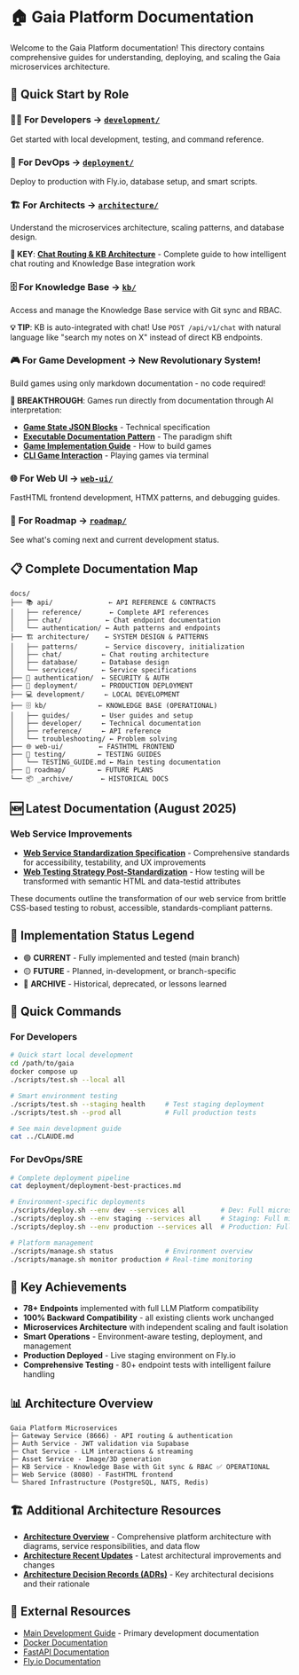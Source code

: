 # 🏠 Gaia Platform Documentation

Welcome to the Gaia Platform documentation! This directory contains comprehensive guides for understanding, deploying, and scaling the Gaia microservices architecture.

## 🚦 Quick Start by Role

### 👩‍💻 **For Developers** → [`development/`](development/)
Get started with local development, testing, and command reference.

### 🚀 **For DevOps** → [`deployment/`](deployment/)  
Deploy to production with Fly.io, database setup, and smart scripts.

### 🏗️ **For Architects** → [`architecture/`](architecture/)
Understand the microservices architecture, scaling patterns, and database design.

**🎯 KEY**: [**Chat Routing & KB Architecture**](architecture/chat/chat-routing-and-kb-architecture.md) - Complete guide to how intelligent chat routing and Knowledge Base integration work

### 🗄️ **For Knowledge Base** → [`kb/`](kb/)
Access and manage the Knowledge Base service with Git sync and RBAC.

**💡 TIP**: KB is auto-integrated with chat! Use `POST /api/v1/chat` with natural language like "search my notes on X" instead of direct KB endpoints.

### 🎮 **For Game Development** → New Revolutionary System!
Build games using only markdown documentation - no code required!

**🚀 BREAKTHROUGH**: Games run directly from documentation through AI interpretation:
- [**Game State JSON Blocks**](game-state-json-blocks.md) - Technical specification
- [**Executable Documentation Pattern**](executable-documentation-pattern.md) - The paradigm shift
- [**Game Implementation Guide**](game-system-implementation-guide.md) - How to build games
- [**CLI Game Interaction**](cli-game-interaction-guide.md) - Playing games via terminal

### 🌐 **For Web UI** → [`web-ui/`](web-ui/)
FastHTML frontend development, HTMX patterns, and debugging guides.

### 🔮 **For Roadmap** → [`roadmap/`](roadmap/)
See what's coming next and current development status.

## 📋 Complete Documentation Map

```
docs/
├── 📚 api/              ← API REFERENCE & CONTRACTS
│   ├── reference/       ← Complete API references
│   ├── chat/           ← Chat endpoint documentation
│   └── authentication/ ← Auth patterns and endpoints
├── 🏗️ architecture/    ← SYSTEM DESIGN & PATTERNS
│   ├── patterns/       ← Service discovery, initialization
│   ├── chat/          ← Chat routing architecture
│   ├── database/      ← Database design
│   └── services/      ← Service specifications
├── 🔐 authentication/  ← SECURITY & AUTH
├── 🚀 deployment/      ← PRODUCTION DEPLOYMENT
├── 💻 development/     ← LOCAL DEVELOPMENT
├── 🗄️ kb/             ← KNOWLEDGE BASE (OPERATIONAL)
│   ├── guides/        ← User guides and setup
│   ├── developer/     ← Technical documentation
│   ├── reference/     ← API reference
│   └── troubleshooting/ ← Problem solving
├── 🌐 web-ui/         ← FASTHTML FRONTEND
├── 🧪 testing/        ← TESTING GUIDES
│   └── TESTING_GUIDE.md ← Main testing documentation
├── 🔮 roadmap/        ← FUTURE PLANS
└── 📦 _archive/       ← HISTORICAL DOCS
```

## 🆕 **Latest Documentation (August 2025)**

### Web Service Improvements
- **[Web Service Standardization Specification](./web-service-standardization-spec.md)** - Comprehensive standards for accessibility, testability, and UX improvements
- **[Web Testing Strategy Post-Standardization](./web-testing-strategy-post-standardization.md)** - How testing will be transformed with semantic HTML and data-testid attributes

These documents outline the transformation of our web service from brittle CSS-based testing to robust, accessible, standards-compliant patterns.

## 🎯 **Implementation Status Legend**
- 🟢 **CURRENT** - Fully implemented and tested (main branch)
- 🟡 **FUTURE** - Planned, in-development, or branch-specific
- 🔴 **ARCHIVE** - Historical, deprecated, or lessons learned

## 🚀 Quick Commands

### For Developers
```bash
# Quick start local development
cd /path/to/gaia
docker compose up
./scripts/test.sh --local all

# Smart environment testing
./scripts/test.sh --staging health     # Test staging deployment
./scripts/test.sh --prod all           # Full production tests

# See main development guide
cat ../CLAUDE.md
```

### For DevOps/SRE
```bash
# Complete deployment pipeline
cat deployment/deployment-best-practices.md

# Environment-specific deployments
./scripts/deploy.sh --env dev --services all         # Dev: Full microservices
./scripts/deploy.sh --env staging --services all     # Staging: Full microservices
./scripts/deploy.sh --env production --services all  # Production: Full microservices

# Platform management
./scripts/manage.sh status             # Environment overview
./scripts/manage.sh monitor production # Real-time monitoring
```

## 🎉 Key Achievements

- **78+ Endpoints** implemented with full LLM Platform compatibility
- **100% Backward Compatibility** - all existing clients work unchanged
- **Microservices Architecture** with independent scaling and fault isolation
- **Smart Operations** - Environment-aware testing, deployment, and management
- **Production Deployed** - Live staging environment on Fly.io
- **Comprehensive Testing** - 80+ endpoint tests with intelligent failure handling

## 📊 Architecture Overview

```
Gaia Platform Microservices
├─ Gateway Service (8666) - API routing & authentication
├─ Auth Service - JWT validation via Supabase  
├─ Chat Service - LLM interactions & streaming
├─ Asset Service - Image/3D generation
├─ KB Service - Knowledge Base with Git sync & RBAC ✅ OPERATIONAL
├─ Web Service (8080) - FastHTML frontend
└─ Shared Infrastructure (PostgreSQL, NATS, Redis)
```

## 🏗️ **Additional Architecture Resources**
- **[Architecture Overview](architecture-overview.md)** - Comprehensive platform architecture with diagrams, service responsibilities, and data flow
- **[Architecture Recent Updates](architecture-recent-updates.md)** - Latest architectural improvements and changes
- **[Architecture Decision Records (ADRs)](adr/)** - Key architectural decisions and their rationale

## 🔗 External Resources

- [Main Development Guide](../CLAUDE.md) - Primary development documentation
- [Docker Documentation](https://docs.docker.com/)
- [FastAPI Documentation](https://fastapi.tiangolo.com/)
- [Fly.io Documentation](https://fly.io/docs/)